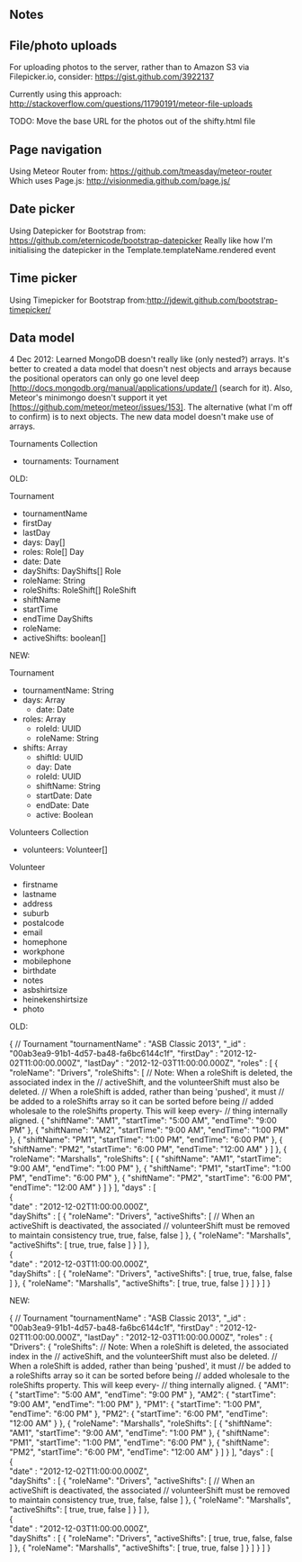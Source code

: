 Notes
----------

## File/photo uploads

For uploading photos to the server, rather than to Amazon S3 via Filepicker.io, consider: https://gist.github.com/3922137

Currently using this approach: http://stackoverflow.com/questions/11790191/meteor-file-uploads

TODO: Move the base URL for the photos out of the shifty.html file


## Page navigation

Using Meteor Router from: https://github.com/tmeasday/meteor-router
Which uses Page.js: http://visionmedia.github.com/page.js/


## Date picker

Using Datepicker for Bootstrap from: https://github.com/eternicode/bootstrap-datepicker
Really like how I'm initialising the datepicker in the Template.templateName.rendered event


## Time picker

Using Timepicker for Bootstrap from:http://jdewit.github.com/bootstrap-timepicker/


## Data model

4 Dec 2012: Learned MongoDB doesn't really like (only nested?) arrays. It's better to created a data model that doesn't nest objects and arrays because the positional operators can only go one level deep [http://docs.mongodb.org/manual/applications/update/] (search for it). Also, Meteor's minimongo doesn't support it yet [https://github.com/meteor/meteor/issues/153]. The alternative (what I'm off to confirm) is to next objects. The new data model doesn't make use of arrays.

Tournaments Collection
- tournaments: Tournament

OLD:

Tournament
- tournamentName
- firstDay
- lastDay
- days: Day[]
- roles: Role[]
Day
- date: Date
- dayShifts: DayShifts[]
Role
- roleName: String
- roleShifts: RoleShift[]
RoleShift
- shiftName
- startTime
- endTime
DayShifts
- roleName:
- activeShifts: boolean[]

NEW:

Tournament
- tournamentName: String
- days: Array
  - date: Date
- roles: Array
  - roleId: UUID
  - roleName: String
- shifts: Array
  - shiftId: UUID
  - day: Date
  - roleId: UUID
  - shiftName: String
  - startDate: Date
  - endDate: Date
  - active: Boolean



Volunteers Collection
- volunteers: Volunteer[]

Volunteer
- firstname
- lastname
- address
- suburb
- postalcode
- email
- homephone
- workphone
- mobilephone
- birthdate
- notes
- asbshirtsize
- heinekenshirtsize
- photo

OLD:

{ // Tournament 
	"tournamentName" : "ASB Classic 2013", 
  "_id" : "00ab3ea9-91b1-4d57-ba48-fa6bc6144c1f",
	"firstDay" : "2012-12-02T11:00:00.000Z", 
	"lastDay" : "2012-12-03T11:00:00.000Z", 
  "roles" : 
  [
  	{
  		"roleName": "Drivers",
  		"roleShifts":
  		[
  					// Note: When a roleShift is deleted, the associated index in the
  					// activeShift, and the volunteerShift must also be deleted.
  					// When a roleShift is added, rather than being 'pushed', it must
  					// be added to a roleShifts array so it can be sorted before being
  					// added wholesale to the roleShifts property. This will keep every-
  					// thing internally aligned.
  			{
		  		"shiftName": "AM1",
		  		"startTime": "5:00 AM",
		  		"endTime": "9:00 PM"
  			},
  			{
		  		"shiftName": "AM2",
		  		"startTime": "9:00 AM",
		  		"endTime": "1:00 PM"
  			},
  			{
		  		"shiftName": "PM1",
		  		"startTime": "1:00 PM",
		  		"endTime": "6:00 PM"
  			},
  			{
		  		"shiftName": "PM2",
		  		"startTime": "6:00 PM",
		  		"endTime": "12:00 AM"
  			}
  		]
  	},
  	{
  		"roleName": "Marshalls",
  		"roleShifts":
  		[
  			{
		  		"shiftName": "AM1",
		  		"startTime": "9:00 AM",
		  		"endTime": "1:00 PM"
  			},
  			{
		  		"shiftName": "PM1",
		  		"startTime": "1:00 PM",
		  		"endTime": "6:00 PM"
  			},
  			{
		  		"shiftName": "PM2",
		  		"startTime": "6:00 PM",
		  		"endTime": "12:00 AM"
  			}
  		]
  	}
  ], 
	"days" : 
	[ 	
	  { 	
	  	"date" : "2012-12-02T11:00:00.000Z", 	
	  	"dayShifts" : 
	  	[
	  		{
	  			"roleName": "Drivers",
	  			"activeShifts": 
	  			[
	  								// When an activeShift is deactivated, the associated
	  								// volunteerShift must be removed to maintain consistency
	  				true,
	  				true,
	  				false,
	  				false
	  			]
	  		},
	  		{
	  			"roleName": "Marshalls",
	  			"activeShifts": 
	  			[
	  				true,
	  				true,
	  				false
	  			]
	  		}
	  	] 
	  }, 	
	  { 	
	  	"date" : "2012-12-03T11:00:00.000Z", 	
	  	"dayShifts" : 
	  	[
	  		{
	  			"roleName": "Drivers",
	  			"activeShifts": 
	  			[
	  				true,
	  				true,
	  				false,
	  				false
	  			]
	  		},
	  		{
	  			"roleName": "Marshalls",
	  			"activeShifts": 
	  			[
	  				true,
	  				true,
	  				false
	  			]
	  		}
	  	] 
	  } 
  ]
}

NEW:

{ // Tournament 
	"tournamentName" : "ASB Classic 2013", 
  "_id" : "00ab3ea9-91b1-4d57-ba48-fa6bc6144c1f",
	"firstDay" : "2012-12-02T11:00:00.000Z", 
	"lastDay" : "2012-12-03T11:00:00.000Z", 
  "roles" : 
 	{
  	"Drivers":
  	{
  		"roleShifts":
  					// Note: When a roleShift is deleted, the associated index in the
  					// activeShift, and the volunteerShift must also be deleted.
  					// When a roleShift is added, rather than being 'pushed', it must
  					// be added to a roleShifts array so it can be sorted before being
  					// added wholesale to the roleShifts property. This will keep every-
  					// thing internally aligned.
 			{
	  		"AM1":
	  		{
		  		"startTime": "5:00 AM",
		  		"endTime": "9:00 PM"
  			},
	  		"AM2":
	  		{
		  		"startTime": "9:00 AM",
		  		"endTime": "1:00 PM"
  			},
	  		"PM1":
	  		{
		  		"startTime": "1:00 PM",
		  		"endTime": "6:00 PM"
  			},
	  		"PM2":
	  		{
		  		"startTime": "6:00 PM",
		  		"endTime": "12:00 AM"
  			}
	  	},
  	{
  		"roleName": "Marshalls",
  		"roleShifts":
  		[
  			{
		  		"shiftName": "AM1",
		  		"startTime": "9:00 AM",
		  		"endTime": "1:00 PM"
  			},
  			{
		  		"shiftName": "PM1",
		  		"startTime": "1:00 PM",
		  		"endTime": "6:00 PM"
  			},
  			{
		  		"shiftName": "PM2",
		  		"startTime": "6:00 PM",
		  		"endTime": "12:00 AM"
  			}
  		]
  	}
  ], 
	"days" : 
	[ 	
	  { 	
	  	"date" : "2012-12-02T11:00:00.000Z", 	
	  	"dayShifts" : 
	  	[
	  		{
	  			"roleName": "Drivers",
	  			"activeShifts": 
	  			[
	  								// When an activeShift is deactivated, the associated
	  								// volunteerShift must be removed to maintain consistency
	  				true,
	  				true,
	  				false,
	  				false
	  			]
	  		},
	  		{
	  			"roleName": "Marshalls",
	  			"activeShifts": 
	  			[
	  				true,
	  				true,
	  				false
	  			]
	  		}
	  	] 
	  }, 	
	  { 	
	  	"date" : "2012-12-03T11:00:00.000Z", 	
	  	"dayShifts" : 
	  	[
	  		{
	  			"roleName": "Drivers",
	  			"activeShifts": 
	  			[
	  				true,
	  				true,
	  				false,
	  				false
	  			]
	  		},
	  		{
	  			"roleName": "Marshalls",
	  			"activeShifts": 
	  			[
	  				true,
	  				true,
	  				false
	  			]
	  		}
	  	] 
	  } 
  ]
}




